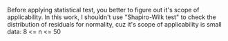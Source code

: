 Before applying statistical test, you better to figure out it's scope of applicability.
In this work, I shouldn't use "Shapiro-Wilk test" to check the distribution of residuals for normality, cuz it's scope of applicability is small data: 8 <= n <= 50

